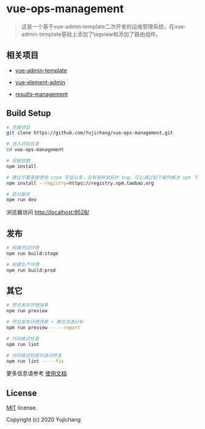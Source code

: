 # vue-ops-management

> 这是一个基于vue-admin-template二次开发的运维管理系统，在vue-admin-template基础上添加了tagview和添加了路由组件。


## 相关项目
- [vue-admin-template](http://github.com/PanJiaChen/vue-admin-template)

- [vue-element-admin](https://github.com/PanJiaChen/vue-element-admin)

- [resutls-management](https://github.com/YUjichang/results-management)

## Build Setup

```bash
# 克隆项目
git clone https://github.com/Yujichang/vue-ops-management.git

# 进入项目目录
cd vue-ops-management

# 安装依赖
npm install

# 建议不要直接使用 cnpm 安装以来，会有各种诡异的 bug。可以通过如下操作解决 npm 下载速度慢的问题
npm install --registry=https://registry.npm.taobao.org

# 启动服务
npm run dev
```

浏览器访问 [http://localhost:9528/](http://localhost:9528/)

## 发布

```bash
# 构建测试环境
npm run build:stage

# 构建生产环境
npm run build:prod
```

## 其它

```bash
# 预览发布环境效果
npm run preview

# 预览发布环境效果 + 静态资源分析
npm run preview -- --report

# 代码格式检查
npm run lint

# 代码格式检查并自动修复
npm run lint -- --fix
```

更多信息请参考 [使用文档](https://panjiachen.github.io/vue-element-admin-site/zh/)

## License

[MIT](https://github.com/Yujichang/vue-ops-management/blob/master/LICENSE) license.

Copyright (c) 2020 Yujichang
